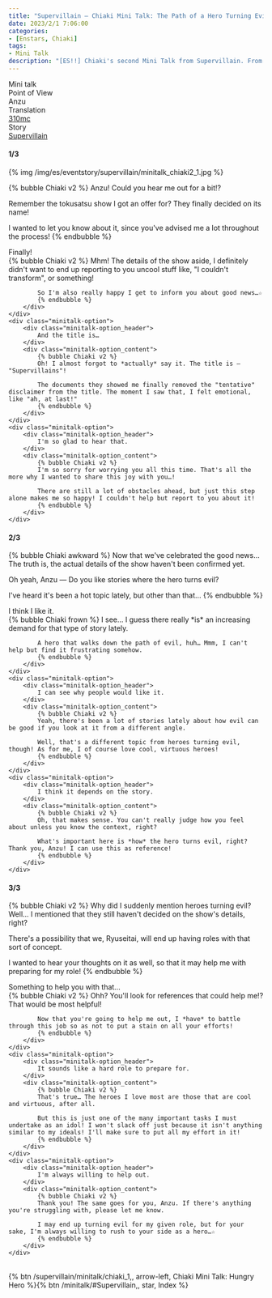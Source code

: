 ```yaml
---
title: "Supervillain – Chiaki Mini Talk: The Path of a Hero Turning Evil"
date: 2023/2/1 7:06:00
categories:
- [Enstars, Chiaki]
tags:
- Mini Talk
description: "[ES!!] Chiaki's second Mini Talk from Supervillain. From Anzu's POV."
---
```

<div class="three-wrapper" style="--storyColor:#965e7d;--storyColor-rgb:150,94,125;--storyColor-h:326.8;--storyColor-s: 23%;--storyColor-l:47.8%;">
    <div class="info-area">
        <div class="info">
            <div class="info-item characters">
                <div class="label">
                    Mini talk
                </div>
                <div class="value">
								<a href="/categories/Enstars/Chiaki" character="Chiaki"></a>
                </div>
            </div>
            <div class="info-item one">
                <div class="label">
                    Point of View
                </div>
                <div class="value">
                    Anzu
                </div>
            </div>
            <div class="info-item two">
                <div class="label">
                    Translation
                </div>
                <div class="value">
                    <a href="/about">310mc</a>
                </div>
            </div>
            <div class="info-item three">
                <div class="label">
                   Story
                </div>
                <div class="value">
                    <a href="/supervillain">Supervillain</a>
                </div>
            </div>
        </div>
    </div>
</div>

<!-- more -->

#### <div mt="rare"></div> 1/3

{% img /img/es/eventstory/supervillain/minitalk_chiaki2_1.jpg %}

{% bubble Chiaki v2 %}
Anzu! Could you hear me out for a bit!?

Remember the tokusatsu show I got an offer for? They finally decided on its name!

I wanted to let you know about it, since you've advised me a lot throughout the process!
{% endbubble %}

<div class="minitalk" character="Anzu">
    <div class="minitalk-option">
        <div class="minitalk-option_header">
            Finally!
        </div>
        <div class="minitalk-option_content">
            {% bubble Chiaki v2 %}
            Mhm! The details of the show aside, I definitely didn't want to end up reporting to you uncool stuff like, "I couldn't transform", or something!

            So I'm also really happy I get to inform you about good news…☆
			{% endbubble %}
        </div>
    </div>
    <div class="minitalk-option">
        <div class="minitalk-option_header">
            And the title is…
        </div>
        <div class="minitalk-option_content">
            {% bubble Chiaki v2 %}
            Oh! I almost forgot to *actually* say it. The title is — "Supervillains"!

            The documents they showed me finally removed the "tentative" disclaimer from the title. The moment I saw that, I felt emotional, like "ah, at last!"
			{% endbubble %}
        </div>
    </div>
    <div class="minitalk-option">
        <div class="minitalk-option_header">
            I'm so glad to hear that.
        </div>
        <div class="minitalk-option_content">
            {% bubble Chiaki v2 %}
            I'm so sorry for worrying you all this time. That's all the more why I wanted to share this joy with you…!

            There are still a lot of obstacles ahead, but just this step alone makes me so happy! I couldn't help but report to you about it!
			{% endbubble %}
        </div>
    </div>
</div>

#### <div mt="rare"></div> 2/3

{% bubble Chiaki awkward %}
Now that we've celebrated the good news… The truth is, the actual details of the show haven't been confirmed yet.

Oh yeah, Anzu — Do you like stories where the hero turns evil?

I've heard it's been a hot topic lately, but other than that…
{% endbubble %}

<div class="minitalk" character="Anzu">
    <div class="minitalk-option">
        <div class="minitalk-option_header">
            I think I like it.
        </div>
        <div class="minitalk-option_content">
            {% bubble Chiaki frown %}
            I see… I guess there really *is* an increasing demand for that type of story lately.

            A hero that walks down the path of evil, huh… Mmm, I can't help but find it frustrating somehow.
			{% endbubble %}
        </div>
    </div>
    <div class="minitalk-option">
        <div class="minitalk-option_header">
            I can see why people would like it.
        </div>
        <div class="minitalk-option_content">
            {% bubble Chiaki v2 %}
            Yeah, there's been a lot of stories lately about how evil can be good if you look at it from a different angle.

            Well, that's a different topic from heroes turning evil, though! As for me, I of course love cool, virtuous heroes!
			{% endbubble %}
        </div>
    </div>
    <div class="minitalk-option">
        <div class="minitalk-option_header">
            I think it depends on the story.
        </div>
        <div class="minitalk-option_content">
            {% bubble Chiaki v2 %}
            Oh, that makes sense. You can't really judge how you feel about unless you know the context, right?

            What's important here is *how* the hero turns evil, right? Thank you, Anzu! I can use this as reference!
			{% endbubble %}
        </div>
    </div>
</div>

#### <div mt="rare"></div> 3/3

{% bubble Chiaki v2 %}
Why did I suddenly mention heroes turning evil? Well… I mentioned that they still haven't decided on the show's details, right?

There's a possibility that we, Ryuseitai, will end up having roles with that sort of concept.

I wanted to hear your thoughts on it as well, so that it may help me with preparing for my role!
{% endbubble %}

<div class="minitalk" character="Anzu">
    <div class="minitalk-option">
        <div class="minitalk-option_header">
          Something to help you with that…
        </div>
        <div class="minitalk-option_content">
            {% bubble Chiaki v2 %}
            Ohh? You'll look for references that could help me!? That would be most helpful!

            Now that you're going to help me out, I *have* to battle through this job so as not to put a stain on all your efforts!
			{% endbubble %}
        </div>
    </div>
    <div class="minitalk-option">
        <div class="minitalk-option_header">
            It sounds like a hard role to prepare for.
        </div>
        <div class="minitalk-option_content">
            {% bubble Chiaki v2 %}
            That's true… The heroes I love most are those that are cool and virtuous, after all.

            But this is just one of the many important tasks I must undertake as an idol! I won't slack off just because it isn't anything similar to my ideals! I'll make sure to put all my effort in it!
			{% endbubble %}
        </div>
    </div>
    <div class="minitalk-option">
        <div class="minitalk-option_header">
            I'm always willing to help out.
        </div>
        <div class="minitalk-option_content">
            {% bubble Chiaki v2 %}
            Thank you! The same goes for you, Anzu. If there's anything you're struggling with, please let me know.

            I may end up turning evil for my given role, but for your sake, I'm always willing to rush to your side as a hero…☆
			{% endbubble %}
        </div>
    </div>
</div>
<br>
<div toc>{% btn /supervillain/minitalk/chiaki_1,, arrow-left, Chiaki Mini Talk: Hungry Hero %}{% btn /minitalk/#Supervillain,, star, Index %}</div>
